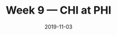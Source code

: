---
layout: game
title: Week 9 — CHI at PHI
season: 2019
game_id: 2019_09_CHI_PHI
week: 9
date: 2019-11-03
home_team: PHI
away_team: CHI
final_home: 
final_away: 
pbp_url: /assets/data/pbp/2019/2019_09_CHI_PHI.csv.gz
---